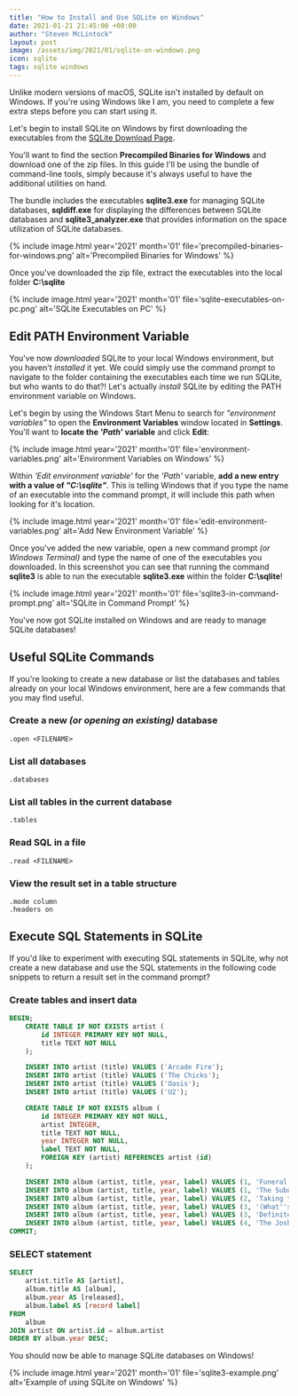 ```yaml
---
title: "How to Install and Use SQLite on Windows"
date: 2021-01-21 21:45:00 +00:00
author: "Steven McLintock"
layout: post
image: /assets/img/2021/01/sqlite-on-windows.png
icon: sqlite
tags: sqlite windows
---
```


Unlike modern versions of macOS, SQLite isn't installed by default on Windows. If you're using Windows 
like I am, you need to complete a few extra steps before you can start using it.

Let's begin to install SQLite on Windows by first downloading the executables from the 
[SQLite Download Page](https://www.sqlite.org/download.html).

You'll want to find the section **Precompiled Binaries for Windows** and download one of the zip files. In this 
guide I'll be using the bundle of command-line tools, simply because it's always useful to have the 
additional utilities on hand.

The bundle includes the executables **sqlite3.exe** for managing SQLite databases, **sqldiff.exe** for 
displaying the differences between SQLite databases and **sqlite3_analyzer.exe** that provides 
information on the space utilization of SQLite databases.

{%
    include image.html
    year='2021'
    month='01'
    file='precompiled-binaries-for-windows.png'
    alt='Precompiled Binaries for Windows'
%}

Once you've downloaded the zip file, extract the executables into the local folder **C:\sqlite**

{%
    include image.html
    year='2021'
    month='01'
    file='sqlite-executables-on-pc.png'
    alt='SQLite Executables on PC'
%}

## Edit PATH Environment Variable

You've now *downloaded* SQLite to your local Windows environment, but you haven't *installed* it yet. We could simply use the command prompt to navigate to the folder containing the executables each time we run SQLite, but who wants to do that?! Let's actually *install* SQLite by editing the PATH environment variable on Windows.

Let's begin by using the Windows Start Menu to search for *"environment variables"* to open the **Environment Variables** window located in **Settings**. You'll want to **locate the *'Path'* variable** and click **Edit**:

{%
    include image.html
    year='2021'
    month='01'
    file='environment-variables.png'
    alt='Environment Variables on Windows'
%}

Within *'Edit environment variable'* for the *'Path'* variable, **add a new entry with a value of *"C:\sqlite"***. This is telling Windows that if you type the name of an executable into the command prompt, it will include this path when looking for it's location.

{%
    include image.html
    year='2021'
    month='01'
    file='edit-environment-variables.png'
    alt='Add New Environment Variable'
%}

Once you've added the new variable, open a new command prompt *(or Windows Terminal)* and type the name of one of the executables you downloaded. In this screenshot you can see that running the command **sqlite3** is able to run the executable **sqlite3.exe** within the folder **C:\sqlite**!

{%
    include image.html
    year='2021'
    month='01'
    file='sqlite3-in-command-prompt.png'
    alt='SQLite in Command Prompt'
%}

You've now got SQLite installed on Windows and are ready to manage SQLite databases!

## Useful SQLite Commands

If you're looking to create a new database or list the databases and tables already on your local Windows environment, here are a few commands that you may find useful.

### Create a new *(or opening an existing)* database
```terminal
.open <FILENAME>
```

### List all databases
```terminal
.databases
```

### List all tables in the current database
```terminal
.tables
```

### Read SQL in a file
```terminal
.read <FILENAME>
```

### View the result set in a table structure
```terminal
.mode column
.headers on
```

## Execute SQL Statements in SQLite

If you'd like to experiment with executing SQL statements in SQLite, why not create a new database and use the SQL statements in the following code snippets to return a result set in the command prompt?

### Create tables and insert data
```sql
BEGIN;
    CREATE TABLE IF NOT EXISTS artist (
        id INTEGER PRIMARY KEY NOT NULL,
        title TEXT NOT NULL
    );

    INSERT INTO artist (title) VALUES ('Arcade Fire');
    INSERT INTO artist (title) VALUES ('The Chicks');
    INSERT INTO artist (title) VALUES ('Oasis');
    INSERT INTO artist (title) VALUES ('U2');

    CREATE TABLE IF NOT EXISTS album (
        id INTEGER PRIMARY KEY NOT NULL,
        artist INTEGER,
        title TEXT NOT NULL,
        year INTEGER NOT NULL,
        label TEXT NOT NULL,
        FOREIGN KEY (artist) REFERENCES artist (id)
    );

    INSERT INTO album (artist, title, year, label) VALUES (1, 'Funeral', 2004, 'Rough Trade Records');
    INSERT INTO album (artist, title, year, label) VALUES (1, 'The Suburbs', 2010, 'Merge Records');
    INSERT INTO album (artist, title, year, label) VALUES (2, 'Taking the Long Way', 2006, 'Sony Music Nashville');
    INSERT INTO album (artist, title, year, label) VALUES (3, '(What''s the Story) Morning Glory?', 1995, 'Creation Records');
    INSERT INTO album (artist, title, year, label) VALUES (3, 'Definitely Maybe', 1994, 'Creation Records');
    INSERT INTO album (artist, title, year, label) VALUES (4, 'The Joshua Tree', 1987, 'Island Records');
COMMIT;
```

### SELECT statement
```sql
SELECT
    artist.title AS [artist], 
    album.title AS [album],
    album.year AS [released],
    album.label AS [record label]
FROM
    album
JOIN artist ON artist.id = album.artist
ORDER BY album.year DESC;
```

You should now be able to manage SQLite databases on Windows!

{%
    include image.html
    year='2021'
    month='01'
    file='sqlite3-example.png'
    alt='Example of using SQLite on Windows'
%}